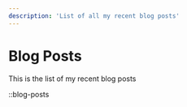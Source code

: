```yaml
---
description: 'List of all my recent blog posts'
---
```

# Blog Posts

This is the list of my recent blog posts

::blog-posts
